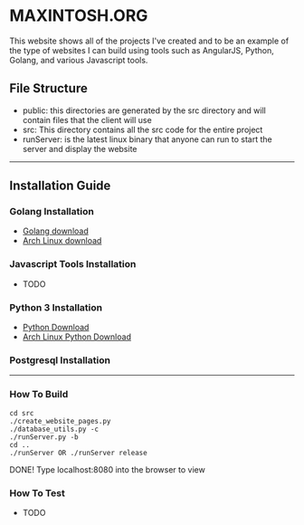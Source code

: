 # MAXINTOSH.ORG
This website shows all of the projects I've created and to be an example of the type of websites I can build using tools such as AngularJS, Python, Golang, and various Javascript tools.

## File Structure
* public: this directories are generated by the src directory and will contain files that the client will use
* src: This directory contains all the src code for the entire project
* runServer: is the latest linux binary that anyone can run to start the server and display the website

---
## Installation Guide
### Golang Installation
* [Golang download](https://golang.org/dl/)
* [Arch Linux download](https://wiki.archlinux.org/index.php/Go)

### Javascript Tools Installation
* TODO

### Python 3 Installation
* [Python Download](https://www.python.org/downloads/)
* [Arch Linux Python Download](https://wiki.archlinux.org/index.php/Python#Python_3)

### Postgresql Installation

---
### How To Build
```
cd src
./create_website_pages.py
./database_utils.py -c
./runServer.py -b
cd ..
./runServer OR ./runServer release
```
DONE! Type localhost:8080 into the browser to view

### How To Test
* TODO





